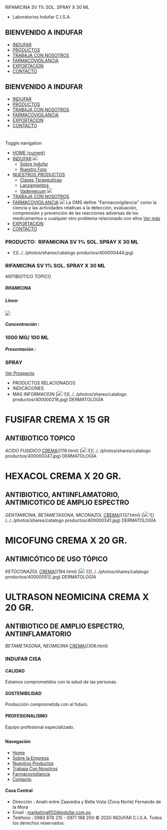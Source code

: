RIFAMICINA SV 1% SOL. SPRAY X 30 ML
- Laboratorios Indufar C.I.S.A.
## BIENVENIDO A INDUFAR
* [INDUFAR](263.html#)
* [PRODUCTOS](263.html#)
* [TRABAJA CON NOSOTROS](263.html#)
* [FARMACOVIGILANCIA](263.html#)
* [EXPORTACION](263.html#)
* [CONTACTO](263.html#)
## BIENVENIDO A INDUFAR
* [INDUFAR](../../index.html)
* [PRODUCTOS](../../productos.html)
* [TRABAJA CON NOSOTROS](../../trabaja_con_nosotros.html)
* [FARMACOVIGILANCIA](../../farmacovigilancia.html)
* [EXPORTACION](../../exportacion.html)
* [CONTACTO](../../contacto.html)
# 
Toggle navigation
* [HOME (current)](../../index.html)
* [INDUFAR](263.html#) 
  [![ ](../../photos/shares/Sistema/Menu/indufar_menul.jpg)](../../institucional.html)
  - [Sobre Indufar](../../institucional.html)
  - [Nuestro Foro](../../blog.html)
* [NUESTROS PRODUCTOS](263.html#) 
  - [Clases Terapeuticas](../clases_terapeuticas.html)
  - [Lanzamientos](../lanzamientos.html)
  - [Vademecum](../../productos.html)
  [![ ](../../photos/shares/Sistema/Menu/productos.png)](../../productos.html)
* [TRABAJA CON NOSOTROS](../../trabaja_con_nosotros.html)
* [FARMACOVIGILANCIA](263.html#) 
  [![ ](../../photos/shares/Sistema/Menu/TUBOS.png)](../../farmacovigilancia.html)
  La OMS define "Farmacovigilancia" como la ciencia y las actividades relativas a la detección, evaluación, comprensión y prevención de las reacciones adversas de los medicamentos o cualquier otro problema relacionado con ellos
  [Ver más](../../farmacovigilancia.html)
* [EXPORTACION](../../exportacion.html)
* [CONTACTO](../../contacto.html)
### PRODUCTO:  RIFAMICINA SV 1% SOL. SPRAY X 30 ML
* ![](../../photos/shares/catalogo productos/400000444.jpg)
### **RIFAMICINA SV 1% SOL. SPRAY X 30 ML**
ANTIBIOTICO TOPICO
##### **RIFAMICINA**
##### **Línea:**
[![](../../photos/shares/Laboratorios/lab_indufar.png)](../linea/1.html)
##### **Concentración :**
### 1000 MG/ 100 ML
##### **Presentación :**
### SPRAY
[Ver Prospecto](https://www.indufar.com.py/files/shares/prospectos/400000444.pdf)
* PRODUCTOS RELACIONADOS
* INDICACIONES
* MAS INFORMACION
[![](../../photos/shares/Laboratorios/lab_indufar.png)
![](../../photos/shares/catalogo productos/400000216.jpg)
DERMATOLOGÍA
# FUSIFAR CREMA X 15 GR
## ANTIBIOTICO TOPICO
*ACIDO FUSIDICO*
[CREMA](263.html#)](119.html)
[![](../../photos/shares/Laboratorios/lab_indufar.png)
![](../../photos/shares/catalogo productos/400000247.jpg)
DERMATOLOGÍA
# HEXACOL CREMA X 20 GR.
## ANTIBIOTICO, ANTIINFLAMATORIO, ANTIMICOTICO DE AMPLIO ESPECTRO
*GENTAMICINA, BETAMETASONA, MICONAZOL*
[CREMA](263.html#)](137.html)
[![](../../photos/shares/Laboratorios/lab_medical.png)
![](../../photos/shares/catalogo productos/400000341.jpg)
DERMATOLOGÍA
# MICOFUNG CREMA X 20 GR.
## ANTIMICÓTICO DE USO TÓPICO
*KETOCONAZOL*
[CREMA](263.html#)](194.html)
[![](../../photos/shares/Laboratorios/lab_medical.png)
![](../../photos/shares/catalogo productos/400000512.jpg)
DERMATOLOGÍA
# ULTRASON NEOMICINA CREMA X 20 GR.
## ANTIBIOTICO DE AMPLIO ESPECTRO, ANTIINFLAMATORIO
*BETAMETASONA, NEOMICINA*
[CREMA](263.html#)](306.html)
### INDUFAR CISA
#### CALIDAD
Estamos comprometidos con la salud de las personas.
#### SOSTENIBILIDAD
Producción comprometida con el futuro.
#### PROFESIONALISMO
Equipo profesional especializado.
## 
#### Navegación
* [Home](../../index.html)
* [Sobre la Empresa](../../institucional.html)
* [Nuestros Productos](../../productos.html)
* [Trabaja Con Nosotros](../../trabaja_con_nosotros.html)
* [Farmacovigilancia](../../farmacovigilancia.html)
* [Contacto](../../contacto.html)
#### Casa Central
* Dirección : Anahi entre Zaavedra y Bella Vista (Zona Norte) Fernando de la Mora
* Email : [marketingif02@indufar.com.py](mailto:marketingif02@indufar.com.py)
* Teléfono : 0983 878 215 - 0971 188 200
© 2020 INDUFAR C.I.S.A. Todos los derechos reservados.